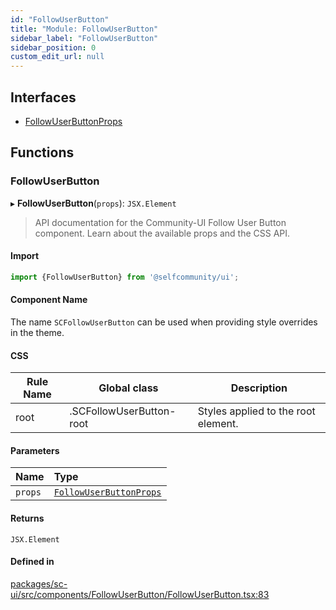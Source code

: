 ```yaml
---
id: "FollowUserButton"
title: "Module: FollowUserButton"
sidebar_label: "FollowUserButton"
sidebar_position: 0
custom_edit_url: null
---
```


## Interfaces

- [FollowUserButtonProps](../interfaces/FollowUserButton.FollowUserButtonProps)

## Functions

### FollowUserButton

▸ **FollowUserButton**(`props`): `JSX.Element`

> API documentation for the Community-UI Follow User Button component. Learn about the available props and the CSS API.

#### Import

```jsx
import {FollowUserButton} from '@selfcommunity/ui';
```

#### Component Name

The name `SCFollowUserButton` can be used when providing style overrides in the theme.

#### CSS

|Rule Name|Global class|Description|
|---|---|---|
|root|.SCFollowUserButton-root|Styles applied to the root element.|

#### Parameters

| Name | Type |
| :------ | :------ |
| `props` | [`FollowUserButtonProps`](../interfaces/FollowUserButton.FollowUserButtonProps) |

#### Returns

`JSX.Element`

#### Defined in

[packages/sc-ui/src/components/FollowUserButton/FollowUserButton.tsx:83](https://github.com/selfcommunity/community-ui/blob/009afd8/packages/sc-ui/src/components/FollowUserButton/FollowUserButton.tsx#L83)
